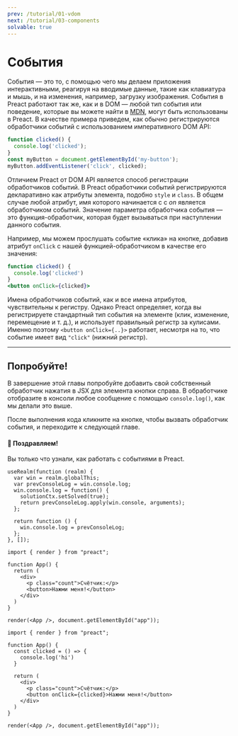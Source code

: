 ```yaml
---
prev: /tutorial/01-vdom
next: /tutorial/03-components
solvable: true
---
```


# События

События — это то, с помощью чего мы делаем приложения интерактивными, реагируя на вводимые данные, такие как клавиатура и мышь, и на изменения, например, загрузку изображения. События в Preact работают так же, как и в DOM — любой тип события или поведение, которые вы можете найти в [MDN], могут быть использованы в Preact. В качестве примера приведем, как обычно регистрируются обработчики событий с использованием императивного DOM API:

```js
function clicked() {
  console.log('clicked');
}
const myButton = document.getElementById('my-button');
myButton.addEventListener('click', clicked);
```

Отличием Preact от DOM API является способ регистрации обработчиков событий. В Preact обработчики событий регистрируются декларативно как атрибуты элемента, подобно `style` и `class`. В общем случае любой атрибут, имя которого начинается с
с _on_ является обработчиком событий. Значение параметра обработчика события — это функция-обработчик, которая будет вызываться при наступлении данного события.

Например, мы можем прослушать событие «клика» на кнопке, добавив атрибут `onClick` с нашей функцией-обработчиком в качестве его значения:

```jsx
function clicked() {
  console.log('clicked')
}
<button onClick={clicked}>
```

Имена обработчиков событий, как и все имена атрибутов, чувствительны к регистру. Однако Preact определяет, когда вы регистрируете стандартный тип события на элементе (клик, изменение, перемещение и т. д.), и использует правильный регистр за кулисами. Именно поэтому `<button onClick={..}>` работает, несмотря на то, что событие имеет вид `"click"` (нижний регистр).

---

## Попробуйте!

В завершение этой главы попробуйте добавить свой собственный обработчик нажатия в JSX для элемента кнопки справа. В обработчике отобразите в консоли любое сообщение с помощью `console.log()`, как мы делали это выше.

После выполнения кода кликните на кнопке, чтобы вызвать обработчик события, и переходите к следующей главе.

<solution>
  <h4>🎉 Поздравляем!</h4>
  <p>Вы только что узнали, как работать с событиями в Preact.</p>
</solution>

```js:setup
useRealm(function (realm) {
  var win = realm.globalThis;
  var prevConsoleLog = win.console.log;
  win.console.log = function() {
    solutionCtx.setSolved(true);
    return prevConsoleLog.apply(win.console, arguments);
  };

  return function () {
    win.console.log = prevConsoleLog;
  };
}, []);
```

```jsx:repl-initial
import { render } from "preact";

function App() {
  return (
    <div>
      <p class="count">Счётчик:</p>
      <button>Нажми меня!</button>
    </div>
  )
}

render(<App />, document.getElementById("app"));
```

```jsx:repl-final
import { render } from "preact";

function App() {
  const clicked = () => {
    console.log('hi')
  }

  return (
    <div>
      <p class="count">Счётчик:</p>
      <button onClick={clicked}>Нажми меня!</button>
    </div>
  )
}

render(<App />, document.getElementById("app"));
```

[MDN]: https://developer.mozilla.org/ru/docs/Learn/JavaScript/Building_blocks/Events
